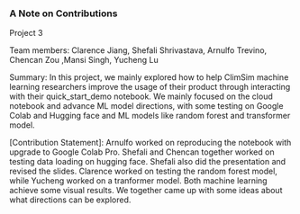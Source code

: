 ### A Note on Contributions

Project 3

Team members: Clarence Jiang, Shefali Shrivastava, Arnulfo Trevino, Chencan Zou
,Mansi Singh, Yucheng Lu

Summary: In this project, we mainly explored how to help ClimSim machine learning researchers improve the usage of their product through interacting with their quick_start_demo notebook. We mainly focused on the cloud notebook and advance ML model directions, with some testing on Google Colab and Hugging face and ML models like random forest and transformer model.

[Contribution Statement]: Arnulfo worked on reproducing the notebook with upgrade to Google Colab Pro. Shefali and Chencan together worked on testing data loading on hugging face. Shefali also did the presentation and revised the slides. Clarence worked on testing the random forest model, while Yucheng worked on a tranformer model. Both machine learning achieve some visual results. We together came up with some ideas about what directions can be explored.